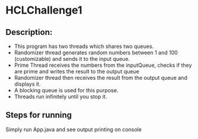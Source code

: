 # HCLChallenge1

## Description:

* This program has two threads which shares two queues.
* Randomizer thread generates random numbers between 1 and 100 (customizable) and sends it to the input queue.
* Prime Thread receives the numbers from the inputQueue, checks if they are prime and writes the result to the output queue 
* Randomizer thread then receives the result from the output queue and displays it. 
* A blocking queue is used for this purpose.
* Threads run infinitely until you stop it. 

## Steps for running
Simply run App.java and see output printing on console
